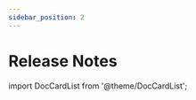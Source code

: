 ```yaml
---
sidebar_position: 2
---
```


# Release Notes

import DocCardList from '@theme/DocCardList';

<DocCardList />
